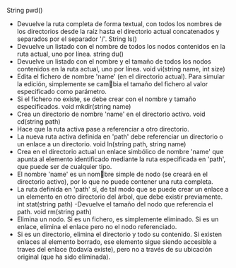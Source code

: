 String pwd()
  - Devuelve la ruta completa de forma textual, con todos los nombres de los directorios desde la raíz hasta el directorio actual concatenados y separados por el separador '/'.
String ls()
  - Devuelve un listado con el nombre de todos los nodos contenidos en la ruta actual, uno por línea.
string du()
  - Devuelve un listado con el nombre y el tamaño de todos los nodos contenidos en la ruta actual, uno por línea.
void vi(string name, int size)
  - Edita el fichero de nombre 'name' (en el directorio actual). Para simular la edición, simplemente se cambia el tamaño del fichero al valor especificado como parámetro.
  - Si el fichero no existe, se debe crear con el nombre y tamaño especificados.
void mkdir(string name)
  - Crea un directorio de nombre 'name' en el directorio activo.
void cd(string path)
  - Hace que la ruta activa pase a referenciar a otro directorio.
  - La nueva ruta activa definida en 'path' debe referenciar un directorio o un enlace a un directorio.
void ln(string path, string name)
  - Crea en el directorio actual un enlace simbólico de nombre 'name' que apunta al elemento identificado mediante la ruta especificada en 'path', que puede ser de cualquier tipo.
  - El nombre 'name' es un nombre simple de nodo (se creará en el directorio activo), por lo que no puede contener una ruta completa.
  - La ruta definida en 'path' sí, de tal modo que se puede crear un enlace a un elemento en otro directorio del árbol, que debe existir previamente.
int stat(string path)
  -Devuelve el tamaño del nodo que referencia el path.
void rm(string path)
  -  Elimina un nodo. Si es un fichero, es simplemente eliminado. Si es un enlace, elimina el enlace pero no el nodo referenciado.
  -  Si es un directorio, elimina el directorio y todo su contenido. Si existen enlaces al elemento borrado, ese elemento sigue siendo accesible a traves del enlace (todavía existe), pero no a través de su ubicación original (que ha sido eliminada).

